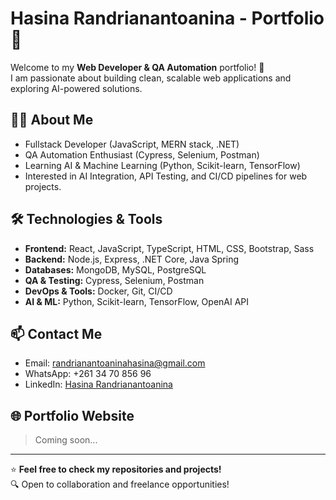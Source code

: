 # Hasina Randrianantoanina - Portfolio 💼

Welcome to my **Web Developer & QA Automation** portfolio! 🚀  
I am passionate about building clean, scalable web applications and exploring AI-powered solutions.

## 👨‍💻 About Me
- Fullstack Developer (JavaScript, MERN stack, .NET)
- QA Automation Enthusiast (Cypress, Selenium, Postman)
- Learning AI & Machine Learning (Python, Scikit-learn, TensorFlow)
- Interested in AI Integration, API Testing, and CI/CD pipelines for web projects.

## 🛠️ Technologies & Tools
- **Frontend:** React, JavaScript, TypeScript, HTML, CSS, Bootstrap, Sass
- **Backend:** Node.js, Express, .NET Core, Java Spring
- **Databases:** MongoDB, MySQL, PostgreSQL
- **QA & Testing:** Cypress, Selenium, Postman
- **DevOps & Tools:** Docker, Git, CI/CD
- **AI & ML:** Python, Scikit-learn, TensorFlow, OpenAI API

## 📫 Contact Me
- Email: randrianantoaninahasina@gmail.com
- WhatsApp: +261 34 70 856 96
- LinkedIn: [Hasina Randrianantoanina](https://www.linkedin.com/in/hasina-randrianantoanina-775023215/)

## 🌐 Portfolio Website
> Coming soon...

---

⭐ **Feel free to check my repositories and projects!**  
🔍 Open to collaboration and freelance opportunities!
